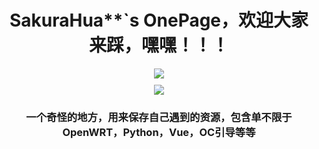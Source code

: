 <h1 align="center">
	SakuraHua**`s OnePage，欢迎大家来踩，嘿嘿！！！
</h1>




<div align="center" style="margin: 10px;">
	<img align="center" src="https://img.shields.io/badge/喜欢吗-点个Star吧-pink" />
</div>



<div align="center">
	<img align="center" src="https://github-readme-stats.vercel.app/api?username=HuaSakura&show_icons=true&theme=cobalt&border_radius=10&locale=cn&line_height=30" />
</div>


<h3 align="center">
	一个奇怪的地方，用来保存自己遇到的资源，包含单不限于OpenWRT，Python，Vue，OC引导等等
</h3>

